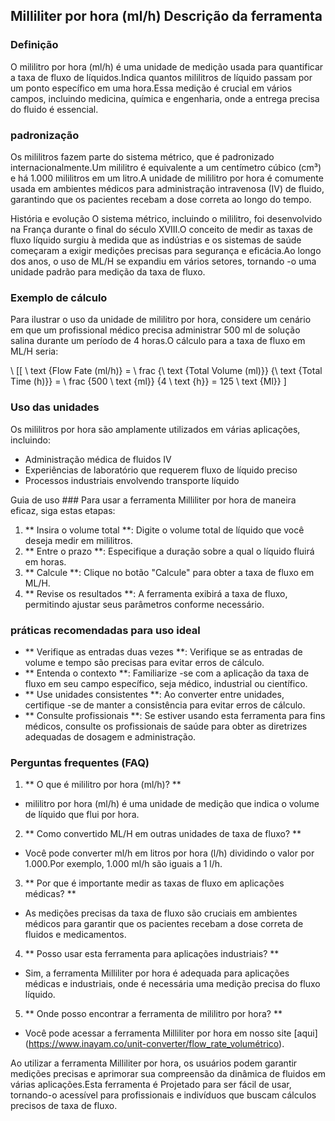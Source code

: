## Milliliter por hora (ml/h) Descrição da ferramenta

### Definição
O mililitro por hora (ml/h) é uma unidade de medição usada para quantificar a taxa de fluxo de líquidos.Indica quantos mililitros de líquido passam por um ponto específico em uma hora.Essa medição é crucial em vários campos, incluindo medicina, química e engenharia, onde a entrega precisa do fluido é essencial.

### padronização
Os mililitros fazem parte do sistema métrico, que é padronizado internacionalmente.Um mililitro é equivalente a um centímetro cúbico (cm³) e há 1.000 mililitros em um litro.A unidade de mililitro por hora é comumente usada em ambientes médicos para administração intravenosa (IV) de fluido, garantindo que os pacientes recebam a dose correta ao longo do tempo.

História e evolução
O sistema métrico, incluindo o mililitro, foi desenvolvido na França durante o final do século XVIII.O conceito de medir as taxas de fluxo líquido surgiu à medida que as indústrias e os sistemas de saúde começaram a exigir medições precisas para segurança e eficácia.Ao longo dos anos, o uso de ML/H se expandiu em vários setores, tornando -o uma unidade padrão para medição da taxa de fluxo.

### Exemplo de cálculo
Para ilustrar o uso da unidade de mililitro por hora, considere um cenário em que um profissional médico precisa administrar 500 ml de solução salina durante um período de 4 horas.O cálculo para a taxa de fluxo em ML/H seria:

\ [[
\ text {Flow Fate (ml/h)} = \ frac {\ text {Total Volume (ml)}} {\ text {Total Time (h)}} = \ frac {500 \ text {ml}} {4 \ text {h}} = 125 \ text {Ml}}
\]

### Uso das unidades
Os mililitros por hora são amplamente utilizados em várias aplicações, incluindo:
- Administração médica de fluidos IV
- Experiências de laboratório que requerem fluxo de líquido preciso
- Processos industriais envolvendo transporte líquido

Guia de uso ###
Para usar a ferramenta Milliliter por hora de maneira eficaz, siga estas etapas:
1. ** Insira o volume total **: Digite o volume total de líquido que você deseja medir em mililitros.
2. ** Entre o prazo **: Especifique a duração sobre a qual o líquido fluirá em horas.
3. ** Calcule **: Clique no botão "Calcule" para obter a taxa de fluxo em ML/H.
4. ** Revise os resultados **: A ferramenta exibirá a taxa de fluxo, permitindo ajustar seus parâmetros conforme necessário.

### práticas recomendadas para uso ideal
- ** Verifique as entradas duas vezes **: Verifique se as entradas de volume e tempo são precisas para evitar erros de cálculo.
- ** Entenda o contexto **: Familiarize -se com a aplicação da taxa de fluxo em seu campo específico, seja médico, industrial ou científico.
- ** Use unidades consistentes **: Ao converter entre unidades, certifique -se de manter a consistência para evitar erros de cálculo.
- ** Consulte profissionais **: Se estiver usando esta ferramenta para fins médicos, consulte os profissionais de saúde para obter as diretrizes adequadas de dosagem e administração.

### Perguntas frequentes (FAQ)

1. ** O que é mililitro por hora (ml/h)? **
- mililitro por hora (ml/h) é uma unidade de medição que indica o volume de líquido que flui por hora.

2. ** Como convertido ML/H em outras unidades de taxa de fluxo? **
- Você pode converter ml/h em litros por hora (l/h) dividindo o valor por 1.000.Por exemplo, 1.000 ml/h são iguais a 1 l/h.

3. ** Por que é importante medir as taxas de fluxo em aplicações médicas? **
- As medições precisas da taxa de fluxo são cruciais em ambientes médicos para garantir que os pacientes recebam a dose correta de fluidos e medicamentos.

4. ** Posso usar esta ferramenta para aplicações industriais? **
- Sim, a ferramenta Milliliter por hora é adequada para aplicações médicas e industriais, onde é necessária uma medição precisa do fluxo líquido.

5. ** Onde posso encontrar a ferramenta de mililitro por hora? **
- Você pode acessar a ferramenta Milliliter por hora em nosso site [aqui] (https://www.inayam.co/unit-converter/flow_rate_volumétrico).

Ao utilizar a ferramenta Milliliter por hora, os usuários podem garantir medições precisas e aprimorar sua compreensão da dinâmica de fluidos em várias aplicações.Esta ferramenta é Projetado para ser fácil de usar, tornando-o acessível para profissionais e indivíduos que buscam cálculos precisos de taxa de fluxo.